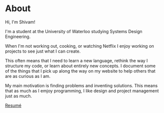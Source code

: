 #  About

Hi, I'm Shivam!

I'm a student at the University of Waterloo studying Systems Design Engineering.

When I'm not working out, cooking, or watching Netflix I enjoy working on projects to see just what I can create.

This often means that I need to learn a new language, rethink the way I structure my code, or learn about entirely new concepts. I document some of the things that I pick up along the way on my website to help others that are as curious as I am.

My main motivation is finding problems and inventing solutions. This means that as much as I emjoy programming, I like design and project management just as much.

<p><a href="../../../assets/Resume.pdf" class="button" style="margin: 1em 0 0 0">Resumé</a></p>